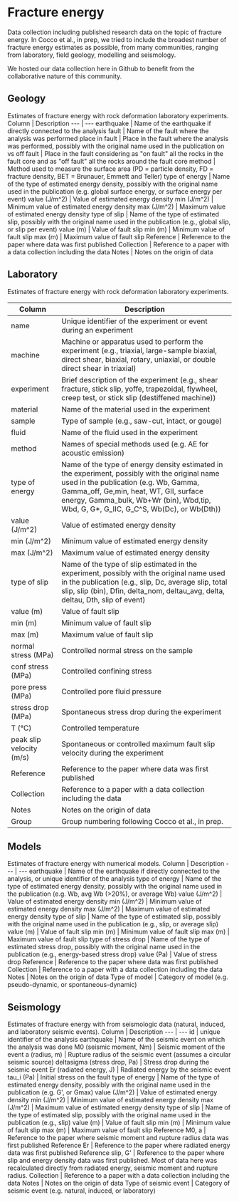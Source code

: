 # Fracture energy
Data collection including published research data on the topic of fracture energy. In Cocco et al., in prep, we tried to include the broadest number of fracture energy estimates as possible, from many communities, ranging from laboratory, field geology, modelling and seismology.  

We hosted our data collection here in Github to benefit from the collaborative nature of this community.

## Geology
Estimates of fracture energy with rock deformation laboratory experiments.
Column | Description
 --- | ---
earthquake | Name of the earthquake if directly connected to the analysis
fault | Name of the fault where the analysis was performed
place in fault | Place in the fault where the analysis was performed, possibly with the original name used in the publication
on vs off fault | Place in the fault considering as "on fault" all the rocks in the fault core and as "off fault" all the rocks around the fault core
method | Method used to measure the surface area (PD = particle density, FD = fracture density, BET = Brunauer, Emmett and Teller)
type of energy | Name of the type of estimated energy density, possibly with the original name used in the publication (e.g. global surface energy, or surface energy per event)
value (J/m^2) | Value of estimated energy density
min (J/m^2) | Minimum value of estimated energy density
max (J/m^2) | Maximum value of estimated energy density
type of slip | Name of the type of estimated slip, possibly with the original name used in the publication (e.g., global slip, or slip per event)
value (m) | Value of fault slip
min (m) | Minimum value of fault slip
max (m) | Maximum value of fault slip
Reference | Reference to the paper where data was first published
Collection | Reference to a paper with a data collection including the data
Notes | Notes on the origin of data

## Laboratory
Estimates of fracture energy with rock deformation laboratory experiments.

Column | Description
 --- | --- 
name | Unique identifier of the experiment or event during an experiment
machine | Machine or apparatus used to perform the experiment (e.g., triaxial, large-sample biaxial, direct shear, biaxial, rotary, uniaxial, or double direct shear in triaxial)
experiment | Brief description of the experiment (e.g., shear fracture, stick slip, yoffe, trapezoidal, flywheel, creep test, or stick slip (destiffened machine))
material | Name of the material used in the experiment
sample | Type of sample (e.g., saw-cut, intact, or gouge)
fluid | Name of the fluid used in the experiment
method | Names of special methods used (e.g. AE for acoustic emission)
type of energy | Name of the type of energy density estimated in the experiment, possibly with the original name used in the publication (e.g. Wb, Gamma, Gamma_off, Ge,min, heat, WT, GII, surface energy, Gamma_bulk, Wb+Wr (bin), Wbd,tip, Wbd, G, G*, G_IIC, G_C^S, Wb(Dc), or Wb(Dth))
value (J/m^2) | Value of estimated energy density
min (J/m^2) | Minimum value of estimated energy density
max (J/m^2) | Maximum value of estimated energy density
type of slip | Name of the type of slip estimated in the experiment, possibly with the original name used in the publication (e.g., slip, Dc, average slip, total slip, slip (bin), Dfin, delta_nom, deltau_avg, delta, deltau, Dth, slip of event)
value (m) | Value of fault slip
min (m) | Minimum value of fault slip
max (m) | Maximum value of fault slip
normal stress (MPa) | Controlled normal stress on the sample
conf stress (MPa) | Controlled confining stress
pore press (MPa) | Controlled pore fluid pressure
stress drop (MPa) | Spontaneous stress drop during the experiment
T (°C) | Controlled temperature
peak slip velocity (m/s) | Spontaneous or controlled maximum fault slip velocity during the experiment
Reference | Reference to the paper where data was first published
Collection | Reference to a paper with a data collection including the data
Notes | Notes on the origin of data
Group | Group numbering following Cocco et al., in prep.

## Models
Estimates of fracture energy with numerical models.
Column | Description
 --- | ---
earthquake | Name of the earthquake if directly connected to the analysis, or unique identifier of the analysis
type of energy | Name of the type of estimated energy density, possibly with the original name used in the publication (e.g. Wb, avg Wb (>20%), or average Wb)
value (J/m^2) | Value of estimated energy density
min (J/m^2) | Minimum value of estimated energy density
max (J/m^2) | Maximum value of estimated energy density
type of slip | Name of the type of estimated slip, possibly with the original name used in the publication (e.g., slip, or average slip)
value (m) | Value of fault slip
min (m) | Minimum value of fault slip
max (m) | Maximum value of fault slip
type of stress drop | Name of the type of estimated stress drop, possibly with the original name used in the publication (e.g., energy-based stress drop)
value (Pa) | Value of stress drop
Reference | Reference to the paper where data was first published
Collection | Reference to a paper with a data collection including the data
Notes | Notes on the origin of data
Type of model | Category of model (e.g. pseudo-dynamic, or spontaneous-dynamic)

## Seismology
Estimates of fracture energy with from seismologic data (natural, induced, and laboratory seismic events).
Column | Description
 --- | ---
id | unique identifier of the analysis
earthquake | Name of the seismic event on which the analysis was done
M0 (seismic moment, Nm) | Seismic moment of the event
a (radius, m) | Rupture radius of the seismic event (assumes a circular seismic source)
deltasigma (stress drop, Pa) | Stress drop during the seismic event
Er (radiated energy, J) | Radiated energy by the seismic event
tau_i (Pa) | Initial stress on the fault
type of energy | Name of the type of estimated energy density, possibly with the original name used in the publication (e.g. G', or Gmax)
value (J/m^2) | Value of estimated energy density
min (J/m^2) | Minimum value of estimated energy density
max (J/m^2) | Maximum value of estimated energy density
type of slip | Name of the type of estimated slip, possibly with the original name used in the publication (e.g., slip)
value (m) | Value of fault slip
min (m) | Minimum value of fault slip
max (m) | Maximum value of fault slip
Reference M0, a | Reference to the paper where seismic moment and rupture radius data was first published
Reference Er | Reference to the paper where radiated energy data was first published
Reference slip, G' | Reference to the paper where slip and energy density data was first published. Most of data here was recalculated directly from radiated energy, seismic moment and rupture radius.
Collection | Reference to a paper with a data collection including the data
Notes | Notes on the origin of data
Type of seismic event | Category of seismic event (e.g. natural, induced, or laboratory)